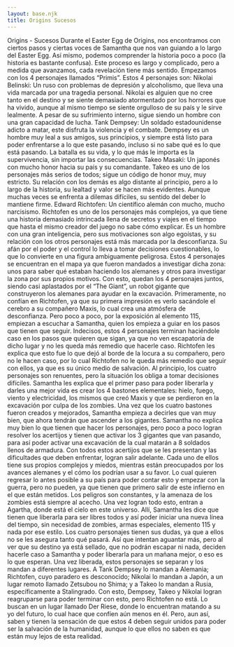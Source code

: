 ```yaml
---
layout: base.njk
title: Origins Sucesos
---
```

Origins - Sucesos
Durante el Easter Egg de Origins, nos encontramos con ciertos pasos y ciertas voces de Samantha que nos van guiando a lo largo del Easter Egg. Así mismo, podemos comprender la historia poco a poco (la historia es bastante confusa). Este proceso es largo y complicado, pero a medida que avanzamos, cada revelación tiene más sentido.
Empezamos con los 4 personajes llamados “Primis”. Estos 4 personajes son:
Nikolai Belinski: Un ruso con problemas de depresión y alcoholismo, que lleva una vida marcada por una tragedia personal. Nikolai es alguien que no cree tanto en el destino y se siente demasiado atormentado por los horrores que ha vivido, aunque al mismo tiempo se siente orgulloso de su país y le sirve lealmente. A pesar de su sufrimiento interno, sigue siendo un hombre con una gran capacidad de lucha.
Tank Dempsey: Un soldado estadounidense adicto a matar, este disfruta la violencia y el combate. Dempsey es un hombre muy leal a sus amigos, sus principios, y siempre está listo para poder enfrentarse a lo que este pasando, incluso si no sabe qué es lo que está pasando. La batalla es su vida, y lo que más le importa es la supervivencia, sin importar las consecuencias.
Takeo Masaki: Un japonés con mucho honor hacia su país y su comandante. Takeo es uno de los personajes más serios de todos; sigue un código de honor muy, muy estricto. Su relación con los demás es algo distante al principio, pero a lo largo de la historia, su lealtad y valor se hacen más evidentes. Aunque muchas veces se enfrenta a dilemas difíciles, su sentido del deber lo mantiene firme.
Edward Richtofen: Un científico alemán con mucho, mucho narcisismo. Richtofen es uno de los personajes más complejos, ya que tiene una historia demasiado intrincada llena de secretos y viajes en el tiempo que hasta el mismo creador del juego no sabe cómo explicar. Es un hombre con una gran inteligencia, pero sus motivaciones son algo egoístas, y su relación con los otros personajes está más marcada por la desconfianza. Su afán por el poder y el control lo lleva a tomar decisiones cuestionables, lo que lo convierte en una figura ambiguamente peligrosa.
Estos 4 personajes se encuentran en el mapa ya que fueron mandados a investigar dicha zona: unos para saber qué estaban haciendo los alemanes y otros para investigar la zona por sus propios motivos. Con esto, quedan los 4 personajes juntos, siendo casi aplastados por el “The Giant”, un robot gigante que construyeron los alemanes para ayudar en la excavación. Primeramente, no confían en Richtofen, ya que su primera impresión es verlo sacándole el cerebro a su compañero Maxis, lo cual crea una atmósfera de desconfianza. Pero poco a poco, por la exposición al elemento 115, empiezan a escuchar a Samantha, quien los empieza a guiar en los pasos que tienen que seguir. Indecisos, estos 4 personajes terminan haciéndole caso en los pasos que quieren que sigan, ya que no ven escapatoria de dicho lugar y no les queda más remedio que hacerle caso.
Richtofen les explica que esto fue lo que dejó al borde de la locura a su compañero, pero no le hacen caso, por lo cual Richtofen no le queda más remedio que seguir con ellos, ya que es su único medio de salvación. Al principio, los cuatro personajes son renuentes, pero la situación los obliga a tomar decisiones difíciles.
Samantha les explica que el primer paso para poder liberarla y darles una mejor vida es crear los 4 bastones elementales: hielo, fuego, viento y electricidad, los mismos que creó Maxis y que se perdieron en la excavación por culpa de los zombies. Una vez que los cuatro bastones fueron creados y mejorados, Samantha empieza a decirles que van muy bien, que ahora tendrán que ascender a los gigantes. Samantha no explica muy bien lo que tienen que hacer los personajes, pero poco a poco logran resolver los acertijos y tienen que activar los 3 gigantes que van pasando, para así poder activar una excavación de la cual matarán a 8 soldados llenos de armadura.
Con todos estos acertijos que se les presentan y las dificultades que deben enfrentar, logran salir adelante. Cada uno de ellos tiene sus propios complejos y miedos, mientras están preocupados por los avances alemanes y el cómo los podrían usar a su favor. Lo cual quieren regresar lo antes posible a su país para poder contar esto y empezar con la guerra, pero no pueden, ya que tienen que primero salir de este infierno en el que están metidos. Los peligros son constantes, y la amenaza de los zombies está siempre al acecho.
Una vez logran todo esto, entran a Agartha, donde está el cielo en este universo. Allí, Samantha les dice que tienen que liberarla para ser libres todos y así poder iniciar una nueva línea del tiempo, sin necesidad de zombies, armas especiales, elemento 115 y nada por ese estilo. Los cuatro personajes tienen sus dudas, ya que a ellos no se les asegura tanto qué pasará. Así que intentan aguantar más, pero al ver que su destino ya está sellado, que no podrán escapar ni nada, deciden hacerle caso a Samantha y poder liberarla para un mañana mejor, o eso es lo que esperan.
Una vez liberada, estos personajes se separan y los mandan a diferentes lugares. A Tank Dempsey lo mandan a Alemania; Richtofen, cuyo paradero es desconocido; Nikolai lo mandan a Japón, a un lugar remoto llamado Zetsubou no Shima; y a Takeo lo mandan a Rusia, específicamente a Stalingrado. Con esto, Dempsey, Takeo y Nikolai logran reagruparse para poder terminar con esto, pero Richtofen no está. Lo buscan en un lugar llamado Der Riese, donde lo encuentran matando a su yo del futuro, lo cual hace que confíen aún menos en él. Pero, aun así, saben y tienen la sensación de que estos 4 deben seguir unidos para poder ser la salvación de la humanidad, aunque lo que ellos no saben es que están muy lejos de esta realidad.

